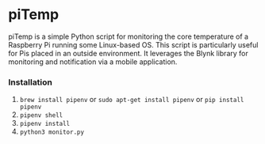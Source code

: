 # piTemp

piTemp is a simple Python script for monitoring the core temperature of a Raspberry Pi running some Linux-based OS. This script is particularly useful for Pis placed in an outside environment. It leverages the Blynk library for monitoring and notification via a mobile application.

### Installation

1. `brew install pipenv` or `sudo apt-get install pipenv` or `pip install pipenv`
2. `pipenv shell`
3. `pipenv install`
4. `python3 monitor.py`